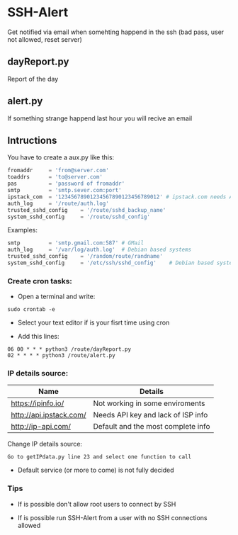 # SSH-Alert
Get notified via email when somehting happend in the ssh (bad pass, user not allowed, reset server)

## dayReport.py
Report of the day

## alert.py
If something strange happend last hour you will recive an email

## Intructions

You have to create a aux.py like this:

```python
fromaddr     = 'from@server.com'
toaddrs      = 'to@server.com'
pas          = 'password of fromaddr'
smtp         = 'smtp.sever.com:port'
ipstack_com  = '12345678901234567890123456789012' # ipstack.com needs API key
auth_log     = '/route/auth.log'
trusted_sshd_config    = '/route/sshd_backup_name'
system_sshd_config     = '/route/sshd_config'

```

Examples:

```python
smtp         = 'smtp.gmail.com:587' # GMail
auth_log     = '/var/log/auth.log'  # Debian based systems
trusted_sshd_config    = '/random/route/randname'
system_sshd_config     = '/etc/ssh/sshd_config'    # Debian based systems
```

### Create cron tasks:

- Open a terminal and write:

```
sudo crontab -e
```

- Select your text editor if is your fisrt time using cron

- Add this lines:

```
06 00 * * * python3 /route/dayReport.py
02 * * * * python3 /route/alert.py
```

### IP details source:

| Name                 | Details |
|----------------------|-------------------------|
| https://ipinfo.io/       | Not working in some enviroments        | 
| http://api.ipstack.com/  | Needs API key and lack of ISP info     | 
| http://ip-api.com/       | Default and the most complete info     | 

Change IP details source:

```
Go to getIPdata.py line 23 and select one function to call 
```

- Default service (or more to come) is not fully decided      


### Tips

- If is possible don't allow root users to connect by SSH

- If is possible run SSH-Alert from a user with no SSH connections allowed
